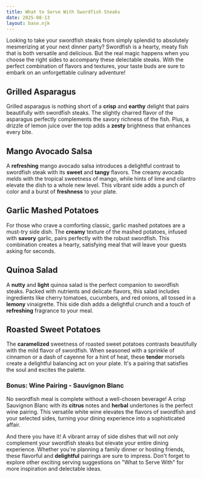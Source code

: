 ```yaml
---
title: What to Serve With Swordfish Steaks
date: 2025-08-13
layout: base.njk
---
```


Looking to take your swordfish steaks from simply splendid to absolutely mesmerizing at your next dinner party? Swordfish is a hearty, meaty fish that is both versatile and delicious. But the real magic happens when you choose the right sides to accompany these delectable steaks. With the perfect combination of flavors and textures, your taste buds are sure to embark on an unforgettable culinary adventure!

## **Grilled Asparagus**

Grilled asparagus is nothing short of a **crisp** and **earthy** delight that pairs beautifully with swordfish steaks. The slightly charred flavor of the asparagus perfectly complements the savory richness of the fish. Plus, a drizzle of lemon juice over the top adds a **zesty** brightness that enhances every bite.

## **Mango Avocado Salsa**

A **refreshing** mango avocado salsa introduces a delightful contrast to swordfish steak with its **sweet** and **tangy** flavors. The creamy avocado melds with the tropical sweetness of mango, while hints of lime and cilantro elevate the dish to a whole new level. This vibrant side adds a punch of color and a burst of **freshness** to your plate.

## **Garlic Mashed Potatoes**

For those who crave a comforting classic, garlic mashed potatoes are a must-try side dish. The **creamy** texture of the mashed potatoes, infused with **savory** garlic, pairs perfectly with the robust swordfish. This combination creates a hearty, satisfying meal that will leave your guests asking for seconds.

## **Quinoa Salad**

A **nutty** and **light** quinoa salad is the perfect companion to swordfish steaks. Packed with nutrients and delicate flavors, this salad includes ingredients like cherry tomatoes, cucumbers, and red onions, all tossed in a **lemony** vinaigrette. This side dish adds a delightful crunch and a touch of **refreshing** fragrance to your meal.

## **Roasted Sweet Potatoes**

The **caramelized** sweetness of roasted sweet potatoes contrasts beautifully with the mild flavor of swordfish. When seasoned with a sprinkle of cinnamon or a dash of cayenne for a hint of heat, these **tender** morsels create a delightful balancing act on your plate. It's a pairing that satisfies the soul and excites the palette.

### **Bonus: Wine Pairing - Sauvignon Blanc**

No swordfish meal is complete without a well-chosen beverage! A crisp Sauvignon Blanc with its **citrus** notes and **herbal** undertones is the perfect wine pairing. This versatile white wine elevates the flavors of swordfish and your selected sides, turning your dining experience into a sophisticated affair.

And there you have it! A vibrant array of side dishes that will not only complement your swordfish steaks but elevate your entire dining experience. Whether you're planning a family dinner or hosting friends, these flavorful and **delightful** pairings are sure to impress. Don't forget to explore other exciting serving suggestions on "What to Serve With" for more inspiration and delectable ideas.